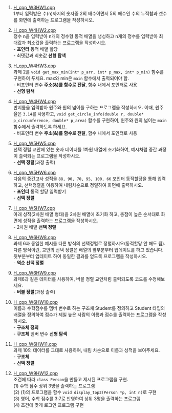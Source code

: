 1. [H_cpp_W3HW1.cpp](https://github.com/dapin1490/study-note/blob/main/3%20-%201%20note/advanced%20cpp/H_cpp_W3HW1.cpp)   
1부터 입력받은 수(n)까지의 숫자중 2의 배수이면서 5의 배수인 수의 누적합과 갯수를 화면에 출력하는 프로그램을 작성하시오.   
   
   
2. [H_cpp_W4HW2.cpp](https://github.com/dapin1490/study-note/blob/main/3%20-%201%20note/advanced%20cpp/H_cpp_W4HW2.cpp)   
정수 n을 입력받아 n개의 정수형 동적 배열을 생성하고 n개의 정수를 입력받아 최대값과 최소값을 출력하는 프로그램을 작성하시오.   
\- **포인터** 동적 배열 할당   
\- 최댓값과 최솟값 **선형 탐색**   
   
   
3. [H_cpp_W4HW3.cpp](https://github.com/dapin1490/study-note/blob/main/3%20-%201%20note/advanced%20cpp/H_cpp_W4HW3.cpp)   
과제 2를 `void get_max_min(int* p_arr, int* p_max, int* p_min)` 함수를 구현하여 푸세요. max와 min은 `main` 함수에서 출력되어야 함.   
\- 비포인터 변수 **주소(&)를 함수로 전달**, 함수 내에서 포인터로 사용   
\- **선형 탐색**   
   
   
4. [H_cpp_W4HW4.cpp](https://github.com/dapin1490/study-note/blob/main/3%20-%201%20note/advanced%20cpp/H_cpp_W4HW4.cpp)   
반지름을 입력받아 원주와 원의 넓이를 구하는 프로그램을 작성하시오. 이때, 원주율은 `3.14`를 사용하고, `void get_circle_info(double r, double* p_circumference, double* p_area)` 함수를 구현하여, 원주와 원의 넓이는 `main` 함수에서 출력하도록 하세요.   
\- 비포인터 변수 **주소(&)를 함수로 전달**, 함수 내에서 포인터로 사용   
   
   
5. [H_cpp_W5HW5.cpp](https://github.com/dapin1490/study-note/blob/main/3%20-%201%20note/advanced%20cpp/H_cpp_W5HW5.cpp)   
선택 정렬 교안에 있는 숫자 데이터를 1차원 배열에 초기화하여, 예시처럼 중간 과정이 출력되는 프로그램을 작성하시오.   
\- **선택 정렬**(과정 출력)   
   
   
6. [H_cpp_W5HW6.cpp](https://github.com/dapin1490/study-note/blob/main/3%20-%201%20note/advanced%20cpp/H_cpp_W5HW6.cpp)   
다음의 중간고사 성적을 `88, 90, 70, 95, 100, 66` 포인터 동적할당을 통해 입력하고, 선택정렬을 이용하여 내림차순으로 정렬하여 화면에 출력하시오.   
\- **포인터** 동적 할당 입력받기   
\- **선택 정렬**   
   
   
7. [H_cpp_W5HW7.cpp](https://github.com/dapin1490/study-note/blob/main/3%20-%201%20note/advanced%20cpp/H_cpp_W5HW7.cpp)   
아래 성적(2차원 배열 형태)을 2차원 배열에 초기화 하고, 총점이 높은 순서대로 화면에 성적을 출력하는 프로그램을 작성하시오.   
\- 2차원 배열 **선택 정렬**   
   
   
8. [H_cpp_W6HW8.cpp](https://github.com/dapin1490/study-note/blob/main/3%20-%201%20note/advanced%20cpp/H_cpp_W6HW8.cpp)   
과제 6과 동일한 예시를 다른 방식의 선택정렬로 정렬하시오(동적할당 안 해도 됨). 다른 방식이란, 교안의 선택 정렬은 배열의 앞부분부터 업데이트를 하고 있습니다. 뒷부분부터 업데이트 하여 동일한 결과를 얻도록 프로그램을 작성하시오.   
\- **역순 선택 정렬**   
   
   
9. [H_cpp_W6HW9.cpp](https://github.com/dapin1490/study-note/blob/main/3%20-%201%20note/advanced%20cpp/H_cpp_W6HW9.cpp)   
과제6과 같은 데이터를 사용하여, 버블 정렬 교안처럼 출력되도록 코드를 수정해보세요.   
\- **버블 정렬**(과정 출력)   
   
   
10. [H_cpp_W6HW10.cpp](https://github.com/dapin1490/study-note/blob/main/3%20-%201%20note/advanced%20cpp/H_cpp_W6HW10.cpp)   
이름과 수학점수를 멤버 변수로 하는 구조체 Student를 정의하고 Student 타입의 배열을 정의하여 점수가 제일 높은 사람의 이름과 점수를 출력하는 프로그램을 작성하시오.    
\- **구조체 정의**   
\- **구조체** 멤버 변수 **선형 탐색**   
   
   
11. [H_cpp_W6HW11.cpp](https://github.com/dapin1490/study-note/blob/main/3%20-%201%20note/advanced%20cpp/H_cpp_W6HW11.cpp)   
과제 10의 데이터를 그대로 사용하여, 내림 차순으로 이름과 성적을 보여주세요.   
\- **구조체**   
\- **선택 정렬**   
   
   
12. [H_cpp_W9HW12.cpp](https://github.com/dapin1490/study-note/blob/main/3%20-%201%20note/advanced%20cpp/W9/H_cpp_W9HW12.cpp)   
조건에 따라 `class Person`을 만들고 제시된 프로그램을 구현.   
(1) 수학 점수 상위 3명을 출력하는 프로그램   
(2) (1)의 프로그램을 함수 `void display_top3(Person *p, int n)`로 구현   
(3) 영어, 수학 점수를 3:7로 반영하여 상위 3명을 출력하는 프로그램   
(4) 조건에 맞게 로그인 프로그램 구현   
